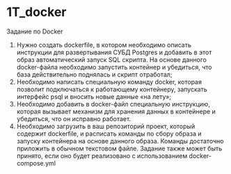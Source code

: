 # 1T_docker
Задание по Docker

  1. Нужно создать dockerfile, в котором необходимо описать инструкции для развертывания СУБД Postgres и добавить в этот образ автоматический запуск SQL скрипта. На основе данного docker-файла необходимо запустить контейнер и убедиться, что база действительно поднялась и скрипт отработал;
  2. Необходимо написать специальную команду docker, которая позволит подключаться к работающему контейнеру, запускать интерфейс psql и вносить новые данные «на лету»;
  3. Необходимо добавить в docker-файл специальную инструкцию, которая вызывает механизм для хранения данных в контейнере и убедиться, что он исправно работает.
  4. Необходимо загрузить в ваш репозиторий проект, который содержит dockerfile, и расписать команды по сбору образа и запуску контейнера на основе данного образа. Команды достаточно приложить в обычном текстовом файле. Задание также может быть принято, если оно будет реализовано с использованием docker-compose.yml
